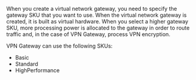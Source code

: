 When you create a virtual network gateway, you need to specify the gateway SKU that you want to use. When the virtual network gateway is created, it is built as virtual hardware. When you select a higher gateway SKU, more processing power is allocated to the gateway in order to route traffic and, in the case of VPN Gateway, process VPN encryption.

VPN Gateway can use the following SKUs:

- Basic
- Standard
- HighPerformance